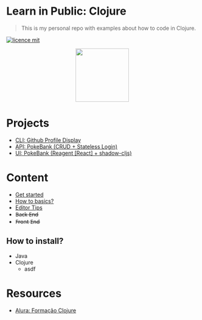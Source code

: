 # Learn in Public: Clojure

> This is my personal repo with examples about how to code in Clojure.

[![licence mit](https://img.shields.io/badge/licence-MIT-blue.svg)](https://github.com/afonsopacifer/open-source-boilerplate/blob/master/LICENSE.md)

<center>
<img src="https://user-images.githubusercontent.com/13791385/158704142-2a8f64b5-a5be-4644-8d96-c90305ca62c3.png" width="140" />
</center>
    
# Projects
- [CLI: Github Profile Display](./projects/github-profile-display-cli)
- [API: PokeBank (CRUD + Stateless Login)](./projects/pokebank-api/)
- [UI: PokeBank (Reagent [React] + shadow-cljs)](./projects/github-profile-display)

# Content
- [Get started](./_docs/get-started.md)
- [How to basics?](./_docs/how-to-basics.md)
- [Editor Tips](./_docs/editor-tips.md)
- B̶a̶c̶k̶ E̶n̶d̶
- F̶r̶o̶n̶t̶ E̶n̶d̶

## How to install?
- Java
- Clojure
    - asdf

# Resources
- [Alura: Formação Clojure](https://www.alura.com.br/formacao-clojure)
